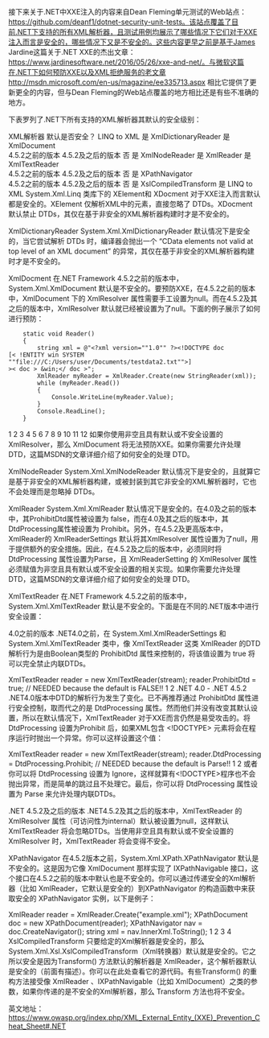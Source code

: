 接下来关于.NET中XXE注入的内容来自Dean Fleming单元测试的Web站点：https://github.com/deanf1/dotnet-security-unit-tests。该站点覆盖了目前.NET下支持的所有XML解析器，且测试用例均展示了哪些情况下它们对于XXE注入而言是安全的，哪些情况下又是不安全的。这些内容更早之前是基于James Jardine这篇关于.NET XXE的杰出文章：https://www.jardinesoftware.net/2016/05/26/xxe-and-net/。与微软这篇在.NET下如何预防XXE以及XML拒绝服务的老文章http://msdn.microsoft.com/en-us/magazine/ee335713.aspx 相比它提供了更新更全的内容，但与Dean Fleming的Web站点覆盖的地方相比还是有些不准确的地方。

下表罗列了.NET下所有支持的XML解析器其默认的安全级别：

XML解析器	默认是否安全？
LINQ to XML	是
XmlDictionaryReader	是
XmlDocument	 
4.5.2之前的版本
4.5.2及之后的版本	否
是
XmlNodeReader	是
XmlReader	是
XmlTextReader	 
4.5.2之前的版本
4.5.2及之后的版本	否
是
XPathNavigator	 
4.5.2之前的版本
4.5.2及之后的版本	否
是
XslCompiledTransform	是
LINQ to XML
System.Xml.Linq 类库下的 XElement和 XDocment 对于XXE注入而言默认都是安全的。XElement 仅解析XML中的元素，直接忽略了 DTDs。XDocment 默认禁止 DTDs，其仅在基于非安全的XML解析器构建时才是不安全的。

XmlDictionaryReader
System.Xml.XmlDictionaryReader 默认情况下是安全的，当它尝试解析 DTDs 时，编译器会抛出一个 “CData elements not valid at top level of an XML document” 的异常，其仅在基于非安全的XML解析器构建时才是不安全的。

XmlDocment
在.NET Framework 4.5.2之前的版本中，System.Xml.XmlDocument 默认是不安全的。要预防XXE，在4.5.2之前的版本中，XmlDocument 下的 XmlResolver 属性需要手工设置为null。而在4.5.2及其之后的版本中，XmlResolver 默认就已经被设置为了null。下面的例子展示了如何进行预防：

        static void Reader()
        {
            string xml = @"<?xml version=""1.0"" ?><!DOCTYPE doc 
    [< !ENTITY win SYSTEM ""file:///C:/Users/user/Documents/testdata2.txt"">]
    >< doc > &win;</ doc >";
            XmlReader myReader = XmlReader.Create(new StringReader(xml));
            while (myReader.Read())
            {
                Console.WriteLine(myReader.Value);
            }
            Console.ReadLine();
        }
1
2
3
4
5
6
7
8
9
10
11
12
如果你使用非空且具有默认或不安全设置的 XmlResolver，那么 XmlDocument 将无法预防XXE。如果你需要允许处理 DTD，这篇MSDN的文章详细介绍了如何安全的处理 DTD。

XmlNodeReader
System.Xml.XmlNodeReader 默认情况下是安全的，且就算它是基于非安全的XML解析器构建，或被封装到其它非安全的XML解析器时，它也不会处理而是忽略掉 DTDs。

XmlReader
System.Xml.XmlReader 默认情况下是安全的。在4.0及之前的版本中，其ProhibitDtd属性被设置为 false，而在4.0及其之后的版本中，其DtdProcessing属性被设置为 Prohibit。另外，在4.5.2及更高版本中，XmlReader的 XmlReaderSettings 默认将其XmlResolver 属性设置为了null，用于提供额外的安全措施。因此，在4.5.2及之后的版本中，必须同时将 DtdProcessing 属性设置为Parse，且 XmlReaderSetting 的 XmlResolver 属性必须赋值为非空且具有默认或不安全设置的相关实现。如果你需要允许处理 DTD，这篇MSDN的文章详细介绍了如何安全的处理 DTD。

XmlTextReader
在.NET Framework 4.5.2之前的版本中，System.Xml.XmlTextReader 默认是不安全的。下面是在不同的.NET版本中进行安全设置：

4.0之前的版本
.NET4.0之前，在 System.Xml.XmlReaderSettings 和 System.Xml.XmlTextReader 类中，像 XmlTextReader 这类 XmlReader 的DTD解析行为是由Boolean类型的 ProhibitDtd 属性来控制的，将该值设置为 true 将可以完全禁止内联DTDs。

XmlTextReader reader = new XmlTextReader(stream);
reader.ProhibitDtd = true;  // NEEDED because the default is FALSE!!
1
2
.NET 4.0 - .NET 4.5.2
.NET4.0版本中DTD的解析行为发生了变化。已不再推荐通过 ProhibitDtd 属性进行安全控制，取而代之的是 DtdProcessing 属性。然而他们并没有改变其默认设置，所以在默认情况下，XmlTextReader 对于XXE而言仍然是易受攻击的。将 DtdProcessing 设置为Prohibit 后，如果XML包含 <!DOCTYPE> 元素将会在程序运行时抛出一个异常。你可以这样设置这个值：

XmlTextReader reader = new XmlTextReader(stream);
reader.DtdProcessing = DtdProcessing.Prohibit;  // NEEDED because the default is Parse!!
1
2
或者你可以将 DtdProcessing 设置为 Ignore，这样就算有<!DOCTYPE>程序也不会抛出异常，而是简单的跳过且不处理它。最后，你可以将 DtdProcessing 属性设置为 Parse 来允许处理内联DTDs。

.NET 4.5.2及之后的版本
.NET4.5.2及其之后的版本中，XmlTextReader 的 XmlResolver 属性（可访问性为internal）默认被设置为null，这样默认XmlTextReader 将会忽略DTDs。当使用非空且具有默认或不安全设置的 XmlResolver 时，XmlTextReader 将会变得不安全。

XPathNavigator
在4.5.2版本之前，System.Xml.XPath.XPathNavigator 默认是不安全的。这是因为它像 XmlDocument 那样实现了 IXPathNavigable 接口，这个接口在4.5.2之前的版本中默认也是不安全的。你可以通过传递安全的Xml解析器（比如 XmlReader，它默认是安全的）到XPathNavigator 的构造函数中来获取安全的 XPathNavigator 实例，以下是例子：

XmlReader reader = XmlReader.Create("example.xml");
XPathDocument doc = new XPathDocument(reader);
XPathNavigator nav = doc.CreateNavigator(); 
string xml = nav.InnerXml.ToString();
1
2
3
4
XslCompiledTransform
只要给定的Xml解析器是安全的，那么 System.Xml.Xsl.XslCompiledTransform（Xml转换器）默认就是安全的。它之所以安全是因为Transform() 方法默认的解析器是 XmlReader，这个解析器默认是安全的（前面有描述）。你可以在此处查看它的源代码。有些Transform() 的重构方法接受像 XmlReader 、IXPathNavigable（比如 XmlDocument）之类的参数，如果你传递的是不安全的Xml解析器，那么 Transform 方法也将不安全。

英文地址：https://www.owasp.org/index.php/XML_External_Entity_(XXE)_Prevention_Cheat_Sheet#.NET